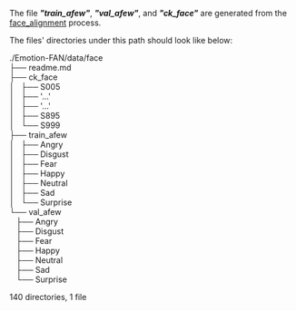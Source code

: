 The file ***"train_afew"***, ***"val_afew"***, and ***"ck_face"*** are generated from the [face_alignment](https://github.com/Open-Debin/Emotion-FAN#face-alignment) process.

The files' directories under this path should look like below:

./Emotion-FAN/data/face <br>
├── readme.md <br>
├── ck_face <br>
│   ├── S005 <br>
│   ├── '...' <br>
│   ├── '...' <br> 
│   ├── S895 <br>
│   └── S999 <br>
├── train_afew <br>
│   ├── Angry <br>
│   ├── Disgust <br>
│   ├── Fear <br>
│   ├── Happy <br>
│   ├── Neutral <br>
│   ├── Sad <br>
│   └── Surprise <br>
└── val_afew <br>
    ├── Angry <br>
    ├── Disgust <br>
    ├── Fear <br>
    ├── Happy <br>
    ├── Neutral <br>
    ├── Sad <br>
    └── Surprise <br>

140 directories, 1 file

